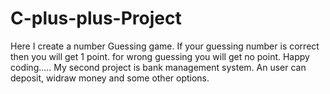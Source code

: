 # C-plus-plus-Project
Here I create a number  Guessing game. If your guessing number is correct then you will get 1 point. for wrong guessing you will get no point. Happy coding..... 
My second project is bank management system. An user can deposit, widraw money and some other options.
 
